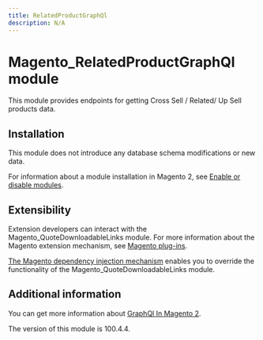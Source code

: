 ```yaml
---
title: RelatedProductGraphQl
description: N/A
---
```


# Magento_RelatedProductGraphQl module

This module provides endpoints for getting  Cross Sell / Related/ Up Sell products data.

## Installation

This module does not introduce any database schema modifications or new data.

For information about a module installation in Magento 2, see [Enable or disable modules](https://experienceleague.adobe.com/docs/commerce-operations/installation-guide/tutorials/manage-modules.html).

## Extensibility

Extension developers can interact with the Magento_QuoteDownloadableLinks module. For more information about the Magento extension mechanism, see [Magento plug-ins](https://developer.adobe.com/commerce/php/development/components/plugins/).

[The Magento dependency injection mechanism](https://developer.adobe.com/commerce/php/development/components/dependency-injection/) enables you to override the functionality of the Magento_QuoteDownloadableLinks module.

## Additional information

You can get more information about [GraphQl In Magento 2](https://developer.adobe.com/commerce/webapi/graphql/).

<InlineAlert slots="text" />
The version of this module is 100.4.4.
